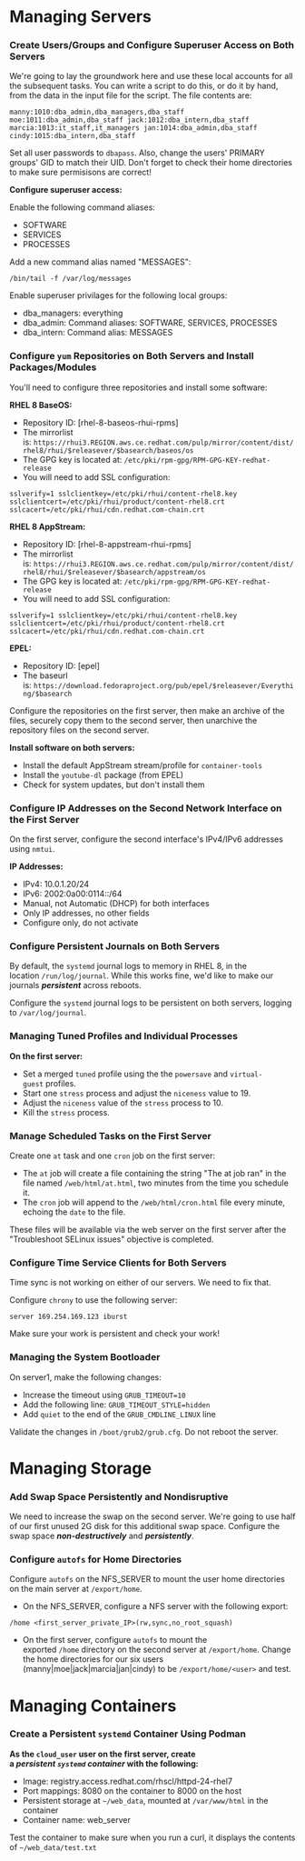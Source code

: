 # Managing Servers

### Create Users/Groups and Configure Superuser Access on Both Servers


We're going to lay the groundwork here and use these local accounts for all the subsequent tasks. You can write a script to do this, or do it by hand, from the data in the input file for the script. The file contents are:

`manny:1010:dba_admin,dba_managers,dba_staff moe:1011:dba_admin,dba_staff jack:1012:dba_intern,dba_staff marcia:1013:it_staff,it_managers jan:1014:dba_admin,dba_staff cindy:1015:dba_intern,dba_staff`

Set all user passwords to `dbapass`. Also, change the users' PRIMARY groups' GID to match their UID. Don't forget to check their home directories to make sure permisisons are correct!

**Configure superuser access:**

Enable the following command aliases:

-   SOFTWARE
-   SERVICES
-   PROCESSES

Add a new command alias named "MESSAGES":

`/bin/tail -f /var/log/messages`

Enable superuser privilages for the following local groups:

-   dba_managers: everything
-   dba_admin: Command aliases: SOFTWARE, SERVICES, PROCESSES
-   dba_intern: Command alias: MESSAGES

### Configure `yum` Repositories on Both Servers and Install Packages/Modules

You'll need to configure three repositories and install some software:

**RHEL 8 BaseOS:**

-   Repository ID: [rhel-8-baseos-rhui-rpms]
-   The mirrorlist is: `https://rhui3.REGION.aws.ce.redhat.com/pulp/mirror/content/dist/rhel8/rhui/$releasever/$basearch/baseos/os`
-   The GPG key is located at: `/etc/pki/rpm-gpg/RPM-GPG-KEY-redhat-release`
-   You will need to add SSL configuration:

`sslverify=1 sslclientkey=/etc/pki/rhui/content-rhel8.key sslclientcert=/etc/pki/rhui/product/content-rhel8.crt sslcacert=/etc/pki/rhui/cdn.redhat.com-chain.crt`

**RHEL 8 AppStream:**

-   Repository ID: [rhel-8-appstream-rhui-rpms]
-   The mirrorlist is: `https://rhui3.REGION.aws.ce.redhat.com/pulp/mirror/content/dist/rhel8/rhui/$releasever/$basearch/appstream/os`
-   The GPG key is located at: `/etc/pki/rpm-gpg/RPM-GPG-KEY-redhat-release`
-   You will need to add SSL configuration:

`sslverify=1 sslclientkey=/etc/pki/rhui/content-rhel8.key sslclientcert=/etc/pki/rhui/product/content-rhel8.crt sslcacert=/etc/pki/rhui/cdn.redhat.com-chain.crt`

**EPEL:**

-   Repository ID: [epel]
-   The baseurl is: `https://download.fedoraproject.org/pub/epel/$releasever/Everything/$basearch`

Configure the repositories on the first server, then make an archive of the files, securely copy them to the second server, then unarchive the repository files on the second server.

**Install software on both servers:**

-   Install the default AppStream stream/profile for `container-tools`
-   Install the `youtube-dl` package (from EPEL)
-   Check for system updates, but don't install them

### Configure IP Addresses on the Second Network Interface on the First Server

On the first server, configure the second interface's IPv4/IPv6 addresses using `nmtui`.

**IP Addresses:**

-   IPv4: 10.0.1.20/24
-   IPv6: 2002:0a00:0114::/64
-   Manual, not Automatic (DHCP) for both interfaces
-   Only IP addresses, no other fields
-   Configure only, do not activate

### Configure Persistent Journals on Both Servers

By default, the `systemd` journal logs to memory in RHEL 8, in the location `/run/log/journal`. While this works fine, we'd like to make our journals _**persistent**_ across reboots.

Configure the `systemd` journal logs to be persistent on both servers, logging to `/var/log/journal`.

### Managing Tuned Profiles and Individual Processes

**On the first server:**

-   Set a merged `tuned` profile using the the `powersave` and `virtual-guest` profiles.
-   Start one `stress` process and adjust the `niceness` value to 19.
-   Adjust the `niceness` value of the `stress` process to 10.
-   Kill the `stress` process.

### Manage Scheduled Tasks on the First Server

Create one `at` task and one `cron` job on the first server:

-   The `at` job will create a file containing the string "The at job ran" in the file named `/web/html/at.html`, two minutes from the time you schedule it.
-   The `cron` job will append to the `/web/html/cron.html` file every minute, echoing the `date` to the file.

These files will be available via the web server on the first server after the "Troubleshoot SELinux issues" objective is completed.

### Configure Time Service Clients for Both Servers

Time sync is not working on either of our servers. We need to fix that.

Configure `chrony` to use the following server:

`server 169.254.169.123 iburst`

Make sure your work is persistent and check your work!

### Managing the System Bootloader

On server1, make the following changes:

-   Increase the timeout using `GRUB_TIMEOUT=10`
-   Add the following line: `GRUB_TIMEOUT_STYLE=hidden`
-   Add `quiet` to the end of the `GRUB_CMDLINE_LINUX` line

Validate the changes in `/boot/grub2/grub.cfg`. Do not reboot the server.




# Managing Storage
### Add Swap Space Persistently and Nondisruptive

We need to increase the swap on the second server. We're going to use half of our first unused 2G disk for this additional swap space. Configure the swap space _**non-destructively**_ and _**persistently**_.



### Configure `autofs` for Home Directories

Configure `autofs` on the NFS_SERVER to mount the user home directories on the main server at `/export/home`.

-   On the NFS_SERVER, configure a NFS server with the following export:

`/home <first_server_private_IP>(rw,sync,no_root_squash)`

-   On the first server, configure `autofs` to mount the exported `/home` directory on the second server at `/export/home`. Change the home directories for our six users (manny|moe|jack|marcia|jan|cindy) to be `/export/home/<user>` and test.



# Managing Containers

### Create a Persistent `systemd` Container Using Podman

**As the `cloud_user` user on the first server, create a _persistent `systemd` container_ with the following:**

-   Image: registry.access.redhat.com/rhscl/httpd-24-rhel7
-   Port mappings: 8080 on the container to 8000 on the host
-   Persistent storage at `~/web_data`, mounted at `/var/www/html` in the container
-   Container name: web_server 

Test the container to make sure when you run a curl, it displays the contents of `~/web_data/test.txt`


